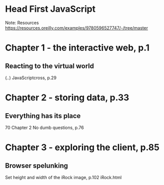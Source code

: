 # Head First JavaScript

Note:
Resources
https://resources.oreilly.com/examples/9780596527747/-/tree/master

# Chapter 1 - the interactive web, p.1
## Reacting to the virtual world
(..)
JavaScriptcross, p.29


# Chapter 2 - storing data, p.33
## Everything has its place

70 Chapter 2
No dumb questions, p.76

# Chapter 3 - exploring the client, p.85
## Browser spelunking

Set height and width of the iRock image, p.102
    iRock.html
